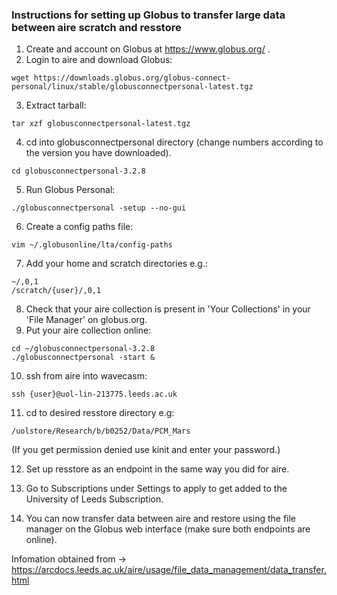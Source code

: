 ### Instructions for setting up Globus to transfer large data between aire scratch and resstore
1) Create and account on Globus at https://www.globus.org/ .
2) Login to aire and download Globus:
```
wget https://downloads.globus.org/globus-connect-personal/linux/stable/globusconnectpersonal-latest.tgz
```
3) Extract tarball:
```
tar xzf globusconnectpersonal-latest.tgz
```
4) cd into globusconnectpersonal directory (change numbers according to the version you have downloaded).
```
cd globusconnectpersonal-3.2.8
```
5) Run Globus Personal:
```
./globusconnectpersonal -setup --no-gui
```
6) Create a config paths file:
```
vim ~/.globusonline/lta/config-paths
```
7) Add your home and scratch directories e.g.:
```
~/,0,1
/scratch/{user}/,0,1
```
8) Check that your aire collection is present in 'Your Collections' in your 'File Manager' on globus.org.
9) Put your aire collection online:
```
cd ~/globusconnectpersonal-3.2.8
./globusconnectpersonal -start &
```
10) ssh from aire into wavecasm:
```
ssh {user}@uol-lin-213775.leeds.ac.uk
```
11) cd to desired resstore directory e.g:
```
/uolstore/Research/b/b0252/Data/PCM_Mars
```
(If you get permission denied use kinit and enter your password.)

12) Set up resstore as an endpoint in the same way you did for aire.

13) Go to Subscriptions under Settings to apply to get added to the University of Leeds Subscription.
    
14) You can now transfer data between aire and restore using the file manager on the Globus web interface (make sure both endpoints are online).
    
Infomation obtained from -> https://arcdocs.leeds.ac.uk/aire/usage/file_data_management/data_transfer.html 
